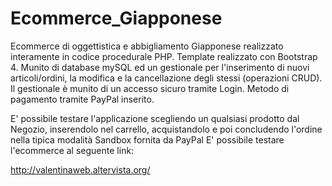 # Ecommerce_Giapponese

Ecommerce di oggettistica e abbigliamento Giapponese realizzato interamente in codice procedurale PHP. 
Template realizzato con Bootstrap 4.
Munito di database mySQL ed un gestionale per l'inserimento di nuovi articoli/ordini, la modifica e la cancellazione degli stessi (operazioni CRUD). 
Il gestionale è munito di un accesso sicuro tramite Login. 
Metodo di pagamento tramite PayPal inserito.

E' possibile testare l'applicazione scegliendo un qualsiasi prodotto dal Negozio, inserendolo nel carrello, 
acquistandolo e poi concludendo l'ordine nella tipica modalità Sandbox fornita da PayPal
E' possibile testare l'ecommerce al seguente link:

http://valentinaweb.altervista.org/

